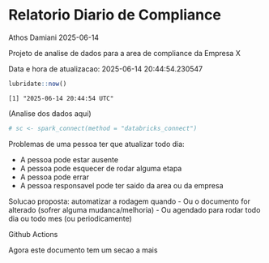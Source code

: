# Relatorio Diario de Compliance
Athos Damiani
2025-06-14

Projeto de analise de dados para a area de compliance da Empresa X

Data e hora de atualizacao: 2025-06-14 20:44:54.230547

``` r
lubridate::now()
```

    [1] "2025-06-14 20:44:54 UTC"

(Analise dos dados aqui)

``` r
# sc <- spark_connect(method = "databricks_connect")
```

Problemas de uma pessoa ter que atualizar todo dia:

-   A pessoa pode estar ausente
-   A pessoa pode esquecer de rodar alguma etapa
-   A pessoa pode errar
-   A pessoa responsavel pode ter saido da area ou da empresa

Solucao proposta: automatizar a rodagem quando - Ou o documento for
alterado (sofrer alguma mudanca/melhoria) - Ou agendado para rodar todo
dia ou todo mes (ou periodicamente)

Github Actions

Agora este documento tem um secao a mais
